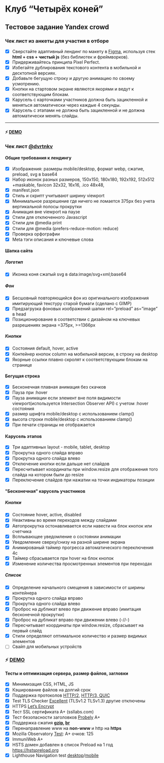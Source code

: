<style>
b { color: blue }
g { color: green }
</style>

# Клуб “Четырёх коней”

## Тестовое задание Yandex crowd

### Чек лист из анкеты для участия в отборе

- [x] Сверстайте адаптивный лендинг по макету в [Figma](https://www.figma.com/file/mbUi7prsyinFITFz5Rmzy8/%D0%94%D0%B8%D0%B7%D0%B0%D0%B9%D0%BD-%D0%B4%D0%BB%D1%8F-%D0%B2%D0%B5%D1%80%D1%81%D1%82%D0%BA%D0%B8-%7C-%D0%A2%D0%B5%D1%81%D1%82%D0%BE%D0%B2%D1%8B%D0%B9-%D0%BB%D0%B5%D0%BD%D0%B4%D0%B8%D0%BD%D0%B3?type=design&node-id=69-1068&mode=design&t=7OOmQFDjnTFNN3Lv-0), используя стек **html + css + чистый js** (без библиотек и фреймворков).
- [x] Придерживайтесь принципа Pixel Perfect.
- [x] Избегайте дублирования текстового контента в мобильной и десктопной версиях.
- [x] Добавьте бегущую строку и другую анимацию по своему усмотрению.
- [x] Кнопки на стартовом экране являются якорями и ведут к соответствующим блокам.
- [x] Карусель с карточками участников должна быть зацикленной и меняться автоматически через каждые 4 секунды.
- [x] Карусель с этапами не должна быть зацикленной и не должна автоматически менять слайды.

---

#### :zap: [DEMO](https://collarslab.com/chess/index.html)

### Чек лист [@dvrtnkv](https://github.com/dvrtnkv)

#### Общие требования к лендингу

- [x] Изображения: размеры mobile/desktop, формат webp, сжатие, preload, svg в base64
- [x] Набор иконок разных размеров, 150x150, 180x180, 192x192, 512x512 +maskable, favicon 32x32, 16x16, .ico 48x48,
- [x] manifest.json
- [x] Стиль и скрипт учитывают ширину viewport
- [x] Минимальное разрешение где ничего не ломается 375px без учета вертикальной полосы прокрутки
- [x] Анимация вне viewport на паузе
- [x] Стили для отключенного Javascript
- [x] Стили для @media print
- [x] Стили для @media (prefers-reduce-motion: reduce)
- [x] Проверка орфографии
- [x] Meta тэги описания и ключевые слова

#### Шапка сайта

##### Логотип

- [x] Иконка коня cжатый svg в data:image/svg+xml;base64

##### Фон

- [x] Бесшовный повторяющийся фон из оригинального изображения имитирующий текстуру старой бумаги (сделано с GIMP)
- [x] Предзагрузка фоновых изображений шапки rel=”preload” as=”image” в head
- [x] Позиционирование в соответствии с дизайном на ключевых разрешениях экрана =375px, >=1366px

##### Кнопки

- [x] Состояния default, hover, active
- [x] Контейнер кнопок column на мобильной версии, в строку на desktop
- [x] Якорные ссылки плавно скролят к соответствующим блокам на странице

#### Бегущая строка

- [x] Бесконечная плавная анимация без скачков
- [x] Пауза при :hover
- [x] Пауза анимации если элемент вне поля видимости viewport(используется Intersection Observer API) с учетом :hover состояния
- [x] размер шрифта mobile/desktop с использованием clamp()
- [x] высота строки mobile/desktop с использованием clamp()
- [x] При печати страницы не отображается

#### Карусель этапов

- [x] Три адаптивных layout - mobile, tablet, desktop
- [x] Прокрутка одного слайда вправо
- [x] Прокрутка одного слайда влево
- [x] Отключение кнопки если дальше нет слайдов
- [x] Пересчитывает координаты при window.resize для отображения того слайда на котором были до resize
- [x] Переключение слайдов при нажатии на точки индикаторы позиции

#### "Бесконечная" карусель участников

##### Кнопки

- [x] Состояние hover, active, disabled
- [x] Неактивны во время переходов между слайдами
- [x] Автопрокрутка остонавливается если навести на блок кнопок или счетчика
- [x] Всплывающее уведомление о состоянии анимации
- [x] Уведомление сверху/снизу на разной ширине экрана
- [x] Анимированый таймер прогресса автоматического переключения 4с
- [x] Таймер сбрасывается при hover на блок кнопок
- [x] Изменение количества просмотренных элементов при переходах

##### Список

- [x] Определение начального смещения в зависимости от ширины контейнера
- [x] Прокрутка одного слайда вправо
- [x] Прокрутка одного слайда влево
- [x] Проброс на дубликат влево при движение вправо (имитация бесконечной прокрутки)
- [x] Проброс на дубликат вправо при движении влево (-//-)
- [x] Пересчитывает координаты при window.resize, сбрасывает на первый слайд
- [x] Стили определяют оптимальное количество и размер видимых элементов
- [ ] Свайп для мобильных устройств

### :zap: [DEMO](https://collarslab.com/chess/)

#### Тесты и оптимизация сервера, размер файлов, загловки

- [x] Минимизация CSS, HTML, JS
- [x] Кэширование файлов на долгий срок
- [x] Поддержка протоколов [HTTP/2](https://www.ipvoid.com/http2-test/), [HTTP/3, QUIC](https://http3check.net/?host=collarslab.com)
- [x] Test TLS Checker [Excellent](https://www.ipvoid.com/tls-checker/) (TLSv1.2 TLSv1.3) другие отключены
- [x] HTTPS [Let’s Encrypt](https://letsencrypt.org/ru/)
- [x] Тест SSL сертификата A+ (ssllabs.com)
- [x] Тест безопасности заголовков [Probely](https://securityheaders.com/?q=https%3A%2F%2Fcollarslab.com%2Fchess%2F&hide=on&followRedirects=on) A+
- [x] Поддержка сжатия **[gzip](https://www.ipvoid.com/gzip-test/), [br](https://www.ipvoid.com/brotli-test/)**
- [x] Перенаправление www на **non-www** и http на **https**
- [x] Mozilla Observatory [Test](https://observatory.mozilla.org/analyze/collarslab.com): A+ очков: 125
- [x] ImmuniWeb A+
- [x] HSTS домен добавлен в список Preload на 1 год https://hstspreload.org
- [x] Lighthouse Navigation test [desktop](https://pagespeed.web.dev/analysis/https-collarslab-com-chess/rfzb57orxk?form_factor=desktop)/[mobile](https://pagespeed.web.dev/analysis/https-collarslab-com-chess/rfzb57orxk?form_factor=mobile)
